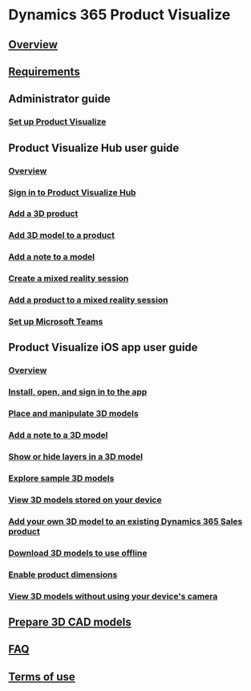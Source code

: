 # Dynamics 365 Product Visualize
## [Overview](index.md)
## [Requirements](requirements.md)

## Administrator guide
### [Set up Product Visualize](setup.md)

## Product Visualize Hub user guide
### [Overview](hub-user-guide.md)
### [Sign in to Product Visualize Hub](sign-in-app.md)
### [Add a 3D product](add-3d-product.md)
### [Add 3D model to a product](add-3d-model-product.md)
### [Add a note to a model](add-note-model.md)
### [Create a mixed reality session](create-mr-session.md)
### [Add a product to a mixed reality session](add-product-mr-session.md)
### [Set up Microsoft Teams](setup-ms-teams.md)

## Product Visualize iOS app user guide
### [Overview](user-guide.md)
### [Install, open, and sign in to the app](sign-in.md)
### [Place and manipulate 3D models](manipulate-models.md)
### [Add a note to a 3D model](add-note.md)
### [Show or hide layers in a 3D model](layers.md)
### [Explore sample 3D models](explore-samples.md)
### [View 3D models stored on your device](browse-models.md)
### [Add your own 3D model to an existing Dynamics 365 Sales product](add-model.md)
### [Download 3D models to use offline](download-models.md)
### [Enable product dimensions](product-dimensions.md)
### [View 3D models without using your device's camera](ar-mode.md)
## [Prepare 3D CAD models](create-3D-model.md)
## [FAQ](faq.md)
## [Terms of use](../legal/slt-dynamics365-provis-iospre.md)
